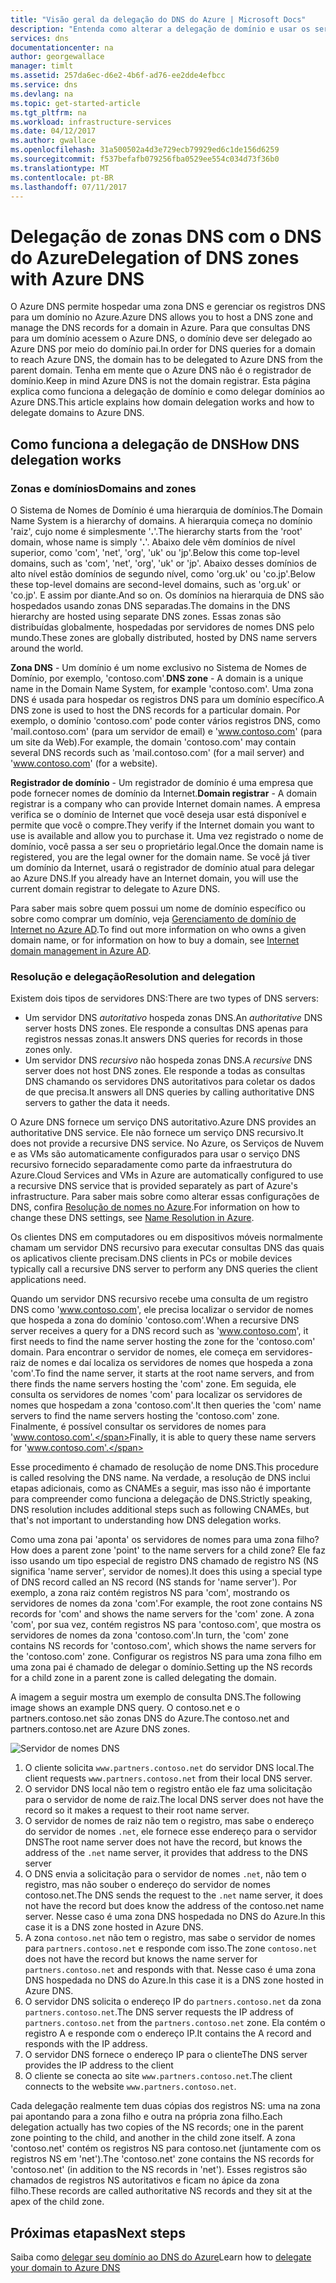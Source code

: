 ```yaml
---
title: "Visão geral da delegação do DNS do Azure | Microsoft Docs"
description: "Entenda como alterar a delegação de domínio e usar os servidores de nomes do Azure DNS para fornecer hospedagem do domínio."
services: dns
documentationcenter: na
author: georgewallace
manager: timlt
ms.assetid: 257da6ec-d6e2-4b6f-ad76-ee2dde4efbcc
ms.service: dns
ms.devlang: na
ms.topic: get-started-article
ms.tgt_pltfrm: na
ms.workload: infrastructure-services
ms.date: 04/12/2017
ms.author: gwallace
ms.openlocfilehash: 31a500502a4d3e729ecb79929ed6c1de156d6259
ms.sourcegitcommit: f537befafb079256fba0529ee554c034d73f36b0
ms.translationtype: MT
ms.contentlocale: pt-BR
ms.lasthandoff: 07/11/2017
---
```

# <a name="delegation-of-dns-zones-with-azure-dns"></a><span data-ttu-id="2be52-103">Delegação de zonas DNS com o DNS do Azure</span><span class="sxs-lookup"><span data-stu-id="2be52-103">Delegation of DNS zones with Azure DNS</span></span>

<span data-ttu-id="2be52-104">O Azure DNS permite hospedar uma zona DNS e gerenciar os registros DNS para um domínio no Azure.</span><span class="sxs-lookup"><span data-stu-id="2be52-104">Azure DNS allows you to host a DNS zone and manage the DNS records for a domain in Azure.</span></span> <span data-ttu-id="2be52-105">Para que consultas DNS para um domínio acessem o Azure DNS, o domínio deve ser delegado ao Azure DNS por meio do domínio pai.</span><span class="sxs-lookup"><span data-stu-id="2be52-105">In order for DNS queries for a domain to reach Azure DNS, the domain has to be delegated to Azure DNS from the parent domain.</span></span> <span data-ttu-id="2be52-106">Tenha em mente que o Azure DNS não é o registrador de domínio.</span><span class="sxs-lookup"><span data-stu-id="2be52-106">Keep in mind Azure DNS is not the domain registrar.</span></span> <span data-ttu-id="2be52-107">Esta página explica como funciona a delegação de domínio e como delegar domínios ao Azure DNS.</span><span class="sxs-lookup"><span data-stu-id="2be52-107">This article explains how domain delegation works and how to delegate domains to Azure DNS.</span></span>

## <a name="how-dns-delegation-works"></a><span data-ttu-id="2be52-108">Como funciona a delegação de DNS</span><span class="sxs-lookup"><span data-stu-id="2be52-108">How DNS delegation works</span></span>

### <a name="domains-and-zones"></a><span data-ttu-id="2be52-109">Zonas e domínios</span><span class="sxs-lookup"><span data-stu-id="2be52-109">Domains and zones</span></span>

<span data-ttu-id="2be52-110">O Sistema de Nomes de Domínio é uma hierarquia de domínios.</span><span class="sxs-lookup"><span data-stu-id="2be52-110">The Domain Name System is a hierarchy of domains.</span></span> <span data-ttu-id="2be52-111">A hierarquia começa no domínio 'raiz', cujo nome é simplesmente '**.**'.</span><span class="sxs-lookup"><span data-stu-id="2be52-111">The hierarchy starts from the 'root' domain, whose name is simply '**.**'.</span></span>  <span data-ttu-id="2be52-112">Abaixo dele vêm domínios de nível superior, como 'com', 'net', 'org', 'uk' ou 'jp'.</span><span class="sxs-lookup"><span data-stu-id="2be52-112">Below this come top-level domains, such as 'com', 'net', 'org', 'uk' or 'jp'.</span></span>  <span data-ttu-id="2be52-113">Abaixo desses domínios de alto nível estão domínios de segundo nível, como 'org.uk' ou 'co.jp'.</span><span class="sxs-lookup"><span data-stu-id="2be52-113">Below these top-level domains are second-level domains, such as 'org.uk' or 'co.jp'.</span></span>  <span data-ttu-id="2be52-114">E assim por diante.</span><span class="sxs-lookup"><span data-stu-id="2be52-114">And so on.</span></span> <span data-ttu-id="2be52-115">Os domínios na hierarquia de DNS são hospedados usando zonas DNS separadas.</span><span class="sxs-lookup"><span data-stu-id="2be52-115">The domains in the DNS hierarchy are hosted using separate DNS zones.</span></span> <span data-ttu-id="2be52-116">Essas zonas são distribuídas globalmente, hospedadas por servidores de nomes DNS pelo mundo.</span><span class="sxs-lookup"><span data-stu-id="2be52-116">These zones are globally distributed, hosted by DNS name servers around the world.</span></span>

<span data-ttu-id="2be52-117">**Zona DNS** - Um domínio é um nome exclusivo no Sistema de Nomes de Domínio, por exemplo, 'contoso.com'.</span><span class="sxs-lookup"><span data-stu-id="2be52-117">**DNS zone** - A domain is a unique name in the Domain Name System, for example 'contoso.com'.</span></span> <span data-ttu-id="2be52-118">Uma zona DNS é usada para hospedar os registros DNS para um domínio específico.</span><span class="sxs-lookup"><span data-stu-id="2be52-118">A DNS zone is used to host the DNS records for a particular domain.</span></span> <span data-ttu-id="2be52-119">Por exemplo, o domínio 'contoso.com' pode conter vários registros DNS, como 'mail.contoso.com' (para um servidor de email) e 'www.contoso.com' (para um site da Web).</span><span class="sxs-lookup"><span data-stu-id="2be52-119">For example, the domain 'contoso.com' may contain several DNS records such as 'mail.contoso.com' (for a mail server) and 'www.contoso.com' (for a website).</span></span>

<span data-ttu-id="2be52-120">**Registrador de domínio** - Um registrador de domínio é uma empresa que pode fornecer nomes de domínio da Internet.</span><span class="sxs-lookup"><span data-stu-id="2be52-120">**Domain registrar** - A domain registrar is a company who can provide Internet domain names.</span></span> <span data-ttu-id="2be52-121">A empresa verifica se o domínio de Internet que você deseja usar está disponível e permite que você o compre.</span><span class="sxs-lookup"><span data-stu-id="2be52-121">They verify if the Internet domain you want to use is available and allow you to purchase it.</span></span> <span data-ttu-id="2be52-122">Uma vez registrado o nome de domínio, você passa a ser seu o proprietário legal.</span><span class="sxs-lookup"><span data-stu-id="2be52-122">Once the domain name is registered, you are the legal owner for the domain name.</span></span> <span data-ttu-id="2be52-123">Se você já tiver um domínio da Internet, usará o registrador de domínio atual para delegar ao Azure DNS.</span><span class="sxs-lookup"><span data-stu-id="2be52-123">If you already have an Internet domain, you will use the current domain registrar to delegate to Azure DNS.</span></span>

<span data-ttu-id="2be52-124">Para saber mais sobre quem possui um nome de domínio específico ou sobre como comprar um domínio, veja [Gerenciamento de domínio de Internet no Azure AD](https://msdn.microsoft.com/library/azure/hh969248.aspx).</span><span class="sxs-lookup"><span data-stu-id="2be52-124">To find out more information on who owns a given domain name, or for information on how to buy a domain, see [Internet domain management in Azure AD](https://msdn.microsoft.com/library/azure/hh969248.aspx).</span></span>

### <a name="resolution-and-delegation"></a><span data-ttu-id="2be52-125">Resolução e delegação</span><span class="sxs-lookup"><span data-stu-id="2be52-125">Resolution and delegation</span></span>

<span data-ttu-id="2be52-126">Existem dois tipos de servidores DNS:</span><span class="sxs-lookup"><span data-stu-id="2be52-126">There are two types of DNS servers:</span></span>

* <span data-ttu-id="2be52-127">Um servidor DNS *autoritativo* hospeda zonas DNS.</span><span class="sxs-lookup"><span data-stu-id="2be52-127">An *authoritative* DNS server hosts DNS zones.</span></span> <span data-ttu-id="2be52-128">Ele responde a consultas DNS apenas para registros nessas zonas.</span><span class="sxs-lookup"><span data-stu-id="2be52-128">It answers DNS queries for records in those zones only.</span></span>
* <span data-ttu-id="2be52-129">Um servidor DNS *recursivo* não hospeda zonas DNS.</span><span class="sxs-lookup"><span data-stu-id="2be52-129">A *recursive* DNS server does not host DNS zones.</span></span> <span data-ttu-id="2be52-130">Ele responde a todas as consultas DNS chamando os servidores DNS autoritativos para coletar os dados de que precisa.</span><span class="sxs-lookup"><span data-stu-id="2be52-130">It answers all DNS queries by calling authoritative DNS servers to gather the data it needs.</span></span>

<span data-ttu-id="2be52-131">O Azure DNS fornece um serviço DNS autoritativo.</span><span class="sxs-lookup"><span data-stu-id="2be52-131">Azure DNS provides an authoritative DNS service.</span></span>  <span data-ttu-id="2be52-132">Ele não fornece um serviço DNS recursivo.</span><span class="sxs-lookup"><span data-stu-id="2be52-132">It does not provide a recursive DNS service.</span></span> <span data-ttu-id="2be52-133">No Azure, os Serviços de Nuvem e as VMs são automaticamente configurados para usar o serviço DNS recursivo fornecido separadamente como parte da infraestrutura do Azure.</span><span class="sxs-lookup"><span data-stu-id="2be52-133">Cloud Services and VMs in Azure are automatically configured to use a recursive DNS service that is provided separately as part of Azure's infrastructure.</span></span> <span data-ttu-id="2be52-134">Para saber mais sobre como alterar essas configurações de DNS, confira [Resolução de nomes no Azure](../virtual-network/virtual-networks-name-resolution-for-vms-and-role-instances.md#name-resolution-using-your-own-dns-server).</span><span class="sxs-lookup"><span data-stu-id="2be52-134">For information on how to change these DNS settings, see [Name Resolution in Azure](../virtual-network/virtual-networks-name-resolution-for-vms-and-role-instances.md#name-resolution-using-your-own-dns-server).</span></span>

<span data-ttu-id="2be52-135">Os clientes DNS em computadores ou em dispositivos móveis normalmente chamam um servidor DNS recursivo para executar consultas DNS das quais os aplicativos cliente precisam.</span><span class="sxs-lookup"><span data-stu-id="2be52-135">DNS clients in PCs or mobile devices typically call a recursive DNS server to perform any DNS queries the client applications need.</span></span>

<span data-ttu-id="2be52-136">Quando um servidor DNS recursivo recebe uma consulta de um registro DNS como 'www.contoso.com', ele precisa localizar o servidor de nomes que hospeda a zona do domínio 'contoso.com'.</span><span class="sxs-lookup"><span data-stu-id="2be52-136">When a recursive DNS server receives a query for a DNS record such as 'www.contoso.com', it first needs to find the name server hosting the zone for the 'contoso.com' domain.</span></span> <span data-ttu-id="2be52-137">Para encontrar o servidor de nomes, ele começa em servidores-raiz de nomes e daí localiza os servidores de nomes que hospeda a zona 'com'.</span><span class="sxs-lookup"><span data-stu-id="2be52-137">To find the name server, it starts at the root name servers, and from there finds the name servers hosting the 'com' zone.</span></span> <span data-ttu-id="2be52-138">Em seguida, ele consulta os servidores de nomes 'com' para localizar os servidores de nomes que hospedam a zona 'contoso.com'.</span><span class="sxs-lookup"><span data-stu-id="2be52-138">It then queries the 'com' name servers to find the name servers hosting the 'contoso.com' zone.</span></span>  <span data-ttu-id="2be52-139">Finalmente, é possível consultar os servidores de nomes para 'www.contoso.com'.</span><span class="sxs-lookup"><span data-stu-id="2be52-139">Finally, it is able to query these name servers for 'www.contoso.com'.</span></span>

<span data-ttu-id="2be52-140">Esse procedimento é chamado de resolução de nome DNS.</span><span class="sxs-lookup"><span data-stu-id="2be52-140">This procedure is called resolving the DNS name.</span></span> <span data-ttu-id="2be52-141">Na verdade, a resolução de DNS inclui etapas adicionais, como as CNAMEs a seguir, mas isso não é importante para compreender como funciona a delegação de DNS.</span><span class="sxs-lookup"><span data-stu-id="2be52-141">Strictly speaking, DNS resolution includes additional steps such as following CNAMEs, but that's not important to understanding how DNS delegation works.</span></span>

<span data-ttu-id="2be52-142">Como uma zona pai 'aponta' os servidores de nomes para uma zona filho?</span><span class="sxs-lookup"><span data-stu-id="2be52-142">How does a parent zone 'point' to the name servers for a child zone?</span></span> <span data-ttu-id="2be52-143">Ele faz isso usando um tipo especial de registro DNS chamado de registro NS (NS significa 'name server', servidor de nomes).</span><span class="sxs-lookup"><span data-stu-id="2be52-143">It does this using a special type of DNS record called an NS record (NS stands for 'name server').</span></span> <span data-ttu-id="2be52-144">Por exemplo, a zona raiz contém registros NS para 'com', mostrando os servidores de nomes da zona 'com'.</span><span class="sxs-lookup"><span data-stu-id="2be52-144">For example, the root zone contains NS records for 'com' and shows the name servers for the 'com' zone.</span></span> <span data-ttu-id="2be52-145">A zona 'com', por sua vez, contém registros NS para 'contoso.com', que mostra os servidores de nomes da zona 'contoso.com'.</span><span class="sxs-lookup"><span data-stu-id="2be52-145">In turn, the 'com' zone contains NS records for 'contoso.com', which shows the name servers for the 'contoso.com' zone.</span></span> <span data-ttu-id="2be52-146">Configurar os registros NS para uma zona filho em uma zona pai é chamado de delegar o domínio.</span><span class="sxs-lookup"><span data-stu-id="2be52-146">Setting up the NS records for a child zone in a parent zone is called delegating the domain.</span></span>

<span data-ttu-id="2be52-147">A imagem a seguir mostra um exemplo de consulta DNS.</span><span class="sxs-lookup"><span data-stu-id="2be52-147">The following image shows an example DNS query.</span></span> <span data-ttu-id="2be52-148">O contoso.net e o partners.contoso.net são zonas DNS do Azure.</span><span class="sxs-lookup"><span data-stu-id="2be52-148">The contoso.net and partners.contoso.net are Azure DNS zones.</span></span>

![Servidor de nomes DNS](./media/dns-domain-delegation/image1.png)

1. <span data-ttu-id="2be52-150">O cliente solicita `www.partners.contoso.net` do servidor DNS local.</span><span class="sxs-lookup"><span data-stu-id="2be52-150">The client requests `www.partners.contoso.net` from their local DNS server.</span></span>
1. <span data-ttu-id="2be52-151">O servidor DNS local não tem o registro então ele faz uma solicitação para o servidor de nome de raiz.</span><span class="sxs-lookup"><span data-stu-id="2be52-151">The local DNS server does not have the record so it makes a request to their root name server.</span></span>
1. <span data-ttu-id="2be52-152">O servidor de nomes de raiz não tem o registro, mas sabe o endereço do servidor de nomes `.net`, ele fornece esse endereço para o servidor DNS</span><span class="sxs-lookup"><span data-stu-id="2be52-152">The root name server does not have the record, but knows the address of the `.net` name server, it provides that address to the DNS server</span></span>
1. <span data-ttu-id="2be52-153">O DNS envia a solicitação para o servidor de nomes `.net`, não tem o registro, mas não souber o endereço do servidor de nomes contoso.net.</span><span class="sxs-lookup"><span data-stu-id="2be52-153">The DNS sends the request to the `.net` name server, it does not have the record but does know the address of the contoso.net name server.</span></span> <span data-ttu-id="2be52-154">Nesse caso é uma zona DNS hospedada no DNS do Azure.</span><span class="sxs-lookup"><span data-stu-id="2be52-154">In this case it is a DNS zone hosted in Azure DNS.</span></span>
1. <span data-ttu-id="2be52-155">A zona `contoso.net` não tem o registro, mas sabe o servidor de nomes para `partners.contoso.net` e responde com isso.</span><span class="sxs-lookup"><span data-stu-id="2be52-155">The zone `contoso.net` does not have the record but knows the name server for `partners.contoso.net` and responds with that.</span></span> <span data-ttu-id="2be52-156">Nesse caso é uma zona DNS hospedada no DNS do Azure.</span><span class="sxs-lookup"><span data-stu-id="2be52-156">In this case it is a DNS zone hosted in Azure DNS.</span></span>
1. <span data-ttu-id="2be52-157">O servidor DNS solicita o endereço IP do `partners.contoso.net` da zona `partners.contoso.net`.</span><span class="sxs-lookup"><span data-stu-id="2be52-157">The DNS server requests the IP address of `partners.contoso.net` from the `partners.contoso.net` zone.</span></span> <span data-ttu-id="2be52-158">Ela contém o registro A e responde com o endereço IP.</span><span class="sxs-lookup"><span data-stu-id="2be52-158">It contains the A record and responds with the IP address.</span></span>
1. <span data-ttu-id="2be52-159">O servidor DNS fornece o endereço IP para o cliente</span><span class="sxs-lookup"><span data-stu-id="2be52-159">The DNS server provides the IP address to the client</span></span>
1. <span data-ttu-id="2be52-160">O cliente se conecta ao site `www.partners.contoso.net`.</span><span class="sxs-lookup"><span data-stu-id="2be52-160">The client connects to the website `www.partners.contoso.net`.</span></span>

<span data-ttu-id="2be52-161">Cada delegação realmente tem duas cópias dos registros NS: uma na zona pai apontando para a zona filho e outra na própria zona filho.</span><span class="sxs-lookup"><span data-stu-id="2be52-161">Each delegation actually has two copies of the NS records; one in the parent zone pointing to the child, and another in the child zone itself.</span></span> <span data-ttu-id="2be52-162">A zona 'contoso.net' contém os registros NS para contoso.net (juntamente com os registros NS em 'net').</span><span class="sxs-lookup"><span data-stu-id="2be52-162">The 'contoso.net' zone contains the NS records for 'contoso.net' (in addition to the NS records in 'net').</span></span> <span data-ttu-id="2be52-163">Esses registros são chamados de registros NS autoritativos e ficam no ápice da zona filho.</span><span class="sxs-lookup"><span data-stu-id="2be52-163">These records are called authoritative NS records and they sit at the apex of the child zone.</span></span>

## <a name="next-steps"></a><span data-ttu-id="2be52-164">Próximas etapas</span><span class="sxs-lookup"><span data-stu-id="2be52-164">Next steps</span></span>

<span data-ttu-id="2be52-165">Saiba como [delegar seu domínio ao DNS do Azure](dns-delegate-domain-azure-dns.md)</span><span class="sxs-lookup"><span data-stu-id="2be52-165">Learn how to [delegate your domain to Azure DNS](dns-delegate-domain-azure-dns.md)</span></span>

